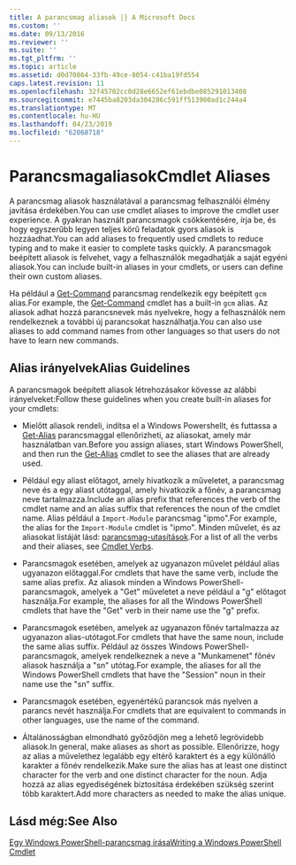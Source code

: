 ```yaml
---
title: A parancsmag aliasok |} A Microsoft Docs
ms.custom: ''
ms.date: 09/13/2016
ms.reviewer: ''
ms.suite: ''
ms.tgt_pltfrm: ''
ms.topic: article
ms.assetid: d0d70864-33fb-49ce-8054-c41ba19fd554
caps.latest.revision: 11
ms.openlocfilehash: 32f45702cc0d28e6652ef61ebdbe085291013408
ms.sourcegitcommit: e7445ba8203da304286c591ff513900ad1c244a4
ms.translationtype: MT
ms.contentlocale: hu-HU
ms.lasthandoff: 04/23/2019
ms.locfileid: "62068718"
---
```

# <a name="cmdlet-aliases"></a><span data-ttu-id="e1a2d-102">Parancsmagaliasok</span><span class="sxs-lookup"><span data-stu-id="e1a2d-102">Cmdlet Aliases</span></span>

<span data-ttu-id="e1a2d-103">A parancsmag aliasok használatával a parancsmag felhasználói élmény javítása érdekében.</span><span class="sxs-lookup"><span data-stu-id="e1a2d-103">You can use cmdlet aliases to improve the cmdlet user experience.</span></span> <span data-ttu-id="e1a2d-104">A gyakran használt parancsmagok csökkentésére, írja be, és hogy egyszerűbb legyen teljes körű feladatok gyors aliasok is hozzáadhat.</span><span class="sxs-lookup"><span data-stu-id="e1a2d-104">You can add aliases to frequently used cmdlets to reduce typing and to make it easier to complete tasks quickly.</span></span> <span data-ttu-id="e1a2d-105">A parancsmagok beépített aliasok is felvehet, vagy a felhasználók megadhatják a saját egyéni aliasok.</span><span class="sxs-lookup"><span data-stu-id="e1a2d-105">You can include built-in aliases in your cmdlets, or users can define their own custom aliases.</span></span>

<span data-ttu-id="e1a2d-106">Ha például a [Get-Command](/powershell/module/microsoft.powershell.core/get-command) parancsmag rendelkezik egy beépített `gcm` alias.</span><span class="sxs-lookup"><span data-stu-id="e1a2d-106">For example, the [Get-Command](/powershell/module/microsoft.powershell.core/get-command) cmdlet has a built-in `gcm` alias.</span></span> <span data-ttu-id="e1a2d-107">Az aliasok adhat hozzá parancsnevek más nyelvekre, hogy a felhasználók nem rendelkeznek a további új parancsokat használhatja.</span><span class="sxs-lookup"><span data-stu-id="e1a2d-107">You can also use aliases to add command names from other languages so that users do not have to learn new commands.</span></span>

## <a name="alias-guidelines"></a><span data-ttu-id="e1a2d-108">Alias irányelvek</span><span class="sxs-lookup"><span data-stu-id="e1a2d-108">Alias Guidelines</span></span>

<span data-ttu-id="e1a2d-109">A parancsmagok beépített aliasok létrehozásakor kövesse az alábbi irányelveket:</span><span class="sxs-lookup"><span data-stu-id="e1a2d-109">Follow these guidelines when you create built-in aliases for your cmdlets:</span></span>

- <span data-ttu-id="e1a2d-110">Mielőtt aliasok rendeli, indítsa el a Windows Powershellt, és futtassa a [Get-Alias](/powershell/module/Microsoft.PowerShell.Utility/Get-Alias) parancsmaggal ellenőrizheti, az aliasokat, amely már használatban van.</span><span class="sxs-lookup"><span data-stu-id="e1a2d-110">Before you assign aliases, start Windows PowerShell, and then run the [Get-Alias](/powershell/module/Microsoft.PowerShell.Utility/Get-Alias) cmdlet to see the aliases that are already used.</span></span>

- <span data-ttu-id="e1a2d-111">Például egy aliast előtagot, amely hivatkozik a műveletet, a parancsmag neve és a egy aliast utótaggal, amely hivatkozik a főnév, a parancsmag neve tartalmazza.</span><span class="sxs-lookup"><span data-stu-id="e1a2d-111">Include an alias prefix that references the verb of the cmdlet name and an alias suffix that references the noun of the cmdlet name.</span></span> <span data-ttu-id="e1a2d-112">Alias például a `Import-Module` parancsmag "ipmo".</span><span class="sxs-lookup"><span data-stu-id="e1a2d-112">For example, the alias for the `Import-Module` cmdlet is "ipmo".</span></span> <span data-ttu-id="e1a2d-113">Minden művelet, és az aliasokat listáját lásd: [parancsmag-utasítások](./approved-verbs-for-windows-powershell-commands.md).</span><span class="sxs-lookup"><span data-stu-id="e1a2d-113">For a list of all the verbs and their aliases, see [Cmdlet Verbs](./approved-verbs-for-windows-powershell-commands.md).</span></span>

- <span data-ttu-id="e1a2d-114">Parancsmagok esetében, amelyek az ugyanazon művelet például alias ugyanazon előtaggal.</span><span class="sxs-lookup"><span data-stu-id="e1a2d-114">For cmdlets that have the same verb, include the same alias prefix.</span></span> <span data-ttu-id="e1a2d-115">Az aliasok minden a Windows PowerShell-parancsmagok, amelyek a "Get" műveletet a neve például a "g" előtagot használja.</span><span class="sxs-lookup"><span data-stu-id="e1a2d-115">For example, the aliases for all the Windows PowerShell cmdlets that have the "Get" verb in their name use the "g" prefix.</span></span>

- <span data-ttu-id="e1a2d-116">Parancsmagok esetében, amelyek az ugyanazon főnév tartalmazza az ugyanazon alias-utótagot.</span><span class="sxs-lookup"><span data-stu-id="e1a2d-116">For cmdlets that have the same noun, include the same alias suffix.</span></span> <span data-ttu-id="e1a2d-117">Például az összes Windows PowerShell-parancsmagok, amelyek rendelkeznek a neve a "Munkamenet" főnév aliasok használja a "sn" utótag.</span><span class="sxs-lookup"><span data-stu-id="e1a2d-117">For example, the aliases for all the Windows PowerShell cmdlets that have the "Session" noun in their name use the "sn" suffix.</span></span>

- <span data-ttu-id="e1a2d-118">Parancsmagok esetében, egyenértékű parancsok más nyelven a parancs nevét használja.</span><span class="sxs-lookup"><span data-stu-id="e1a2d-118">For cmdlets that are equivalent to commands in other languages, use the name of the command.</span></span>

- <span data-ttu-id="e1a2d-119">Általánosságban elmondható győződjön meg a lehető legrövidebb aliasok.</span><span class="sxs-lookup"><span data-stu-id="e1a2d-119">In general, make aliases as short as possible.</span></span> <span data-ttu-id="e1a2d-120">Ellenőrizze, hogy az alias a művelethez legalább egy eltérő karaktert és a egy különálló karakter a főnév rendelkezik.</span><span class="sxs-lookup"><span data-stu-id="e1a2d-120">Make sure the alias has at least one distinct character for the verb and one distinct character for the noun.</span></span> <span data-ttu-id="e1a2d-121">Adja hozzá az alias egyediségének biztosítása érdekében szükség szerint több karaktert.</span><span class="sxs-lookup"><span data-stu-id="e1a2d-121">Add more characters as needed to make the alias unique.</span></span>

## <a name="see-also"></a><span data-ttu-id="e1a2d-122">Lásd még:</span><span class="sxs-lookup"><span data-stu-id="e1a2d-122">See Also</span></span>

[<span data-ttu-id="e1a2d-123">Egy Windows PowerShell-parancsmag írása</span><span class="sxs-lookup"><span data-stu-id="e1a2d-123">Writing a Windows PowerShell Cmdlet</span></span>](./writing-a-windows-powershell-cmdlet.md)
